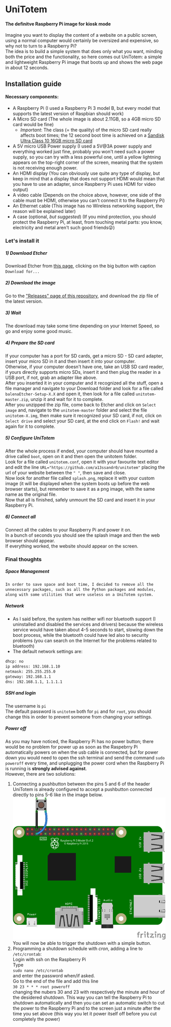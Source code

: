 # UniTotem
#### The definitve Raspberry Pi image for kiosk mode

Imagine you want to display the content of a website on a public screen, using a normal computer would certainly be oversized and expensive, so why not to turn to a Raspberry Pi?<br/>
The idea is to build a simple system that does only what you want, minding both the price and the functionality, so here comes out UniTotem: a simple and lightweight Raspberry Pi image that boots up and shows the web page in about 12 seconds.

## Installation guide
#### Necessary components:
  - A Raspberry Pi (I used a Raspberry Pi 3 model B, but every model that supports the latest version of Raspbian should work)
  - A Micro SD card (The whole image is about 2.11GB, so a 4GB micro SD card would be fine)
    - *Important*: The class (= the quality) of the micro SD card really affects boot times; the 12 second boot time is achieved on a [Sandisk Ultra Class 10 16GB micro SD card](https://www.sandisk.com/home/memory-cards/microsd-cards/ultra-microsd-400gb)
  - A 5V micro USB Power supply (I used a 5V@3A power supply and everything worked just fine, probably you won't need such a power supply, so you can try with a less powerful one, until a yellow lightning appears on the top-right corner of the screen, meaning that the system is not receiving enough power.
  - An HDMI display (You can obviously use quite any type of display, but keep in mind that a display that does not support HDMI would mean that you have to use an adapter, since Raspberry Pi uses HDMI for video output)
  - A video cable (Depends on the choice above, however, one side of the cable must be HDMI, otherwise you can't connect it to the Raspberry Pi)
  - An Ethernet cable (This image has no Wireless networking support, the reason will be explained later)
  - A case (optional, _but suggested_) (If you mind protection, you should protect the Raspberry Pi, at least, from touching metal parts: you know, electricity and metal aren't such good friends:stuck_out_tongue_winking_eye:)

### Let's install it
##### 1) Download Etcher
Download Etcher from [this page](https://www.balena.io/etcher/), clicking on the big button with caption `Download for...`
##### 2) Download the image
Go to the ["Releases" page of this repository](https://github.com/a13ssandr0/unitotem/releases), and download the zip file of the latest version.
##### 3) Wait
The download may take some time depending on your Internet Speed, so go and enjoy some good music.
##### 4) Prepare the SD card
If your computer has a port for SD cards, get a micro SD - SD card adapter, insert your micro SD in it and then insert it into your computer.<br/>
Otherwise, if your computer doesn't have one, take an USB SD card reader, if yours directly supports micro SDs, insert it and then plug the reader in a USB port, if not, grab an adapter like above.<br/>
After you inserted it in your computer and it recognized all the stuff, open a file manager and navigate to your Download folder and look for a file called `balenaEtcher-Setup-X.X` and open it, then look for a file called `unitotem-master.zip`, unzip it and wait for it to complete.<br/>
After you unzipped the zip file, come back to Etcher and click on `Select image` and, navigate to the `unitotem-master` folder and select the file `unitotem-X.img`, then make sure it recognized your SD card, if not, click on `Select drive` and select your SD card, at the end click on `Flash!` and wait again for it to complete.<br/>
##### 5) Configure UniTotem
After the whole process if ended, your computer should have mounted a drive called `boot`, open on it and then open the unitotem folder.<br/>
Look for a file called `unitotem.conf`, open it with your favourite text editor and edit the line `URL="https://github.com/a13ssandr0/unitotem"` placing the url of your website between the `" "`, then save and close.<br/>
Now look for another file called `splash.png`, replace it with your custom image (it will be displayed when the system boots up before the web browser starts), but remember to save it as a png image, with the same name as the original file.<br/>
Now that all is finished, safely unmount the SD card and insert it in your Raspberry Pi.
##### 6) Connect all
Connect all the cables to your Raspberry Pi and power it on.<br/>
In a bunch of seconds you should see the splash image and then the web browser should appear.<br/>
If everything worked, the website should appear on the screen.

### Final thoughts
  ##### Space Management
    In order to save space and boot time, I decided to remove all the unnecessary packages, such as all the Python packages and modules, along with some utilities that were useless on a UniTotem system. 
  ##### Network
  - As I said before, the system has neither wifi nor bluetooth support (I uninstalled and disabled the services and drivers) because the wireless service would have taken about 4-5 seconds to start, slowing down the boot process, while the bluetooth could have led also to security problems (you can search on the Internet for the problems related to bluetooth)
  - The default network settings are:
  ```
  dhcp: no
  ip address: 192.168.1.10
  netmask: 255.255.255.0
  gateway: 192.168.1.1
  dns: 192.168.1.1, 1.1.1.1
  ```
  ##### SSH and login
  The username is `pi`<br/>
  The default password is `unitotem` both for `pi` and for `root`, you should change this in order to prevent someone from changing your settings.
  ##### Power off
  As you may have noticed, the Raspberry Pi has no power button; there would be no problem for power up as soon as the Raspebrry Pi automatically powers on when the usb cable is connected, but for power down you would need to open the ssh terminal and send the command `sudo poweroff` every time, and unplugging the power cord when the Raspberry Pi is running is **strongly advised against**.<br/>
  However, there are two solutions:<br/>
  1) Connecting a pushbutton between the pins 5 and 6 of the header<br/>
    UniTotem is already configured to accept a pushbutton connected directly to pins 5-6 like in the image below.<br/>
    ![Raspberry shutdown button connection](https://github.com/a13ssandr0/unitotem/blob/master/Raspberry%20shutdown%20button.png)
    You will now be able to trigger the shutdown with a simple button.
  2) Programming a shutdown schedule with _cron_, adding a line to `/etc/crontab`:<br/>
    Login with ssh on the Raspberry Pi<br/>
    Type<br/>
    ```
    sudo nano /etc/crontab
    ```<br/>
    and enter the password when/if asked.<br/>
    Go to the end of the file and add this line<br/>
    ```
    30 23 * * * root poweroff
    ```<br/>
    changing the nubers 30 and 23 with respectively the minute and hour of the desidered shutdown.
    This way you can tell the Raspberry Pi to shutdown automatically and then you can set an automatic switch to cut the power to the Raspberry Pi and to the screen just a minute after the time you set above (this way you let it power itself off before you cut completely the power)
    

